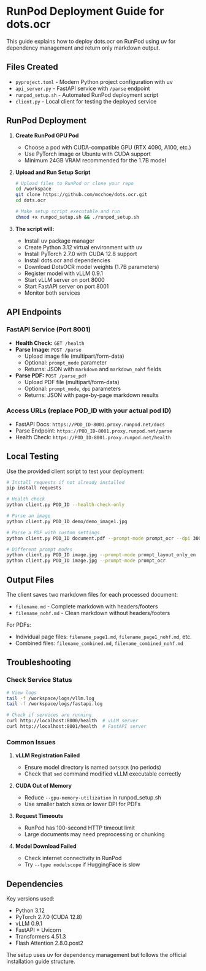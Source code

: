 # RunPod Deployment Guide for dots.ocr

This guide explains how to deploy dots.ocr on RunPod using uv for dependency management and return only markdown output.

## Files Created

- `pyproject.toml` - Modern Python project configuration with uv
- `api_server.py` - FastAPI service with `/parse` endpoint 
- `runpod_setup.sh` - Automated RunPod deployment script
- `client.py` - Local client for testing the deployed service

## RunPod Deployment

1. **Create RunPod GPU Pod**
   - Choose a pod with CUDA-compatible GPU (RTX 4090, A100, etc.)
   - Use PyTorch image or Ubuntu with CUDA support
   - Minimum 24GB VRAM recommended for the 1.7B model

2. **Upload and Run Setup Script**
   ```bash
   # Upload files to RunPod or clone your repo
   cd /workspace
   git clone https://github.com/mcchoe/dots.ocr.git
   cd dots.ocr
   
   # Make setup script executable and run
   chmod +x runpod_setup.sh && ./runpod_setup.sh
   ```

3. **The script will:**
   - Install uv package manager
   - Create Python 3.12 virtual environment with uv
   - Install PyTorch 2.7.0 with CUDA 12.8 support
   - Install dots.ocr and dependencies
   - Download DotsOCR model weights (1.7B parameters)
   - Register model with vLLM 0.9.1
   - Start vLLM server on port 8000
   - Start FastAPI server on port 8001
   - Monitor both services

## API Endpoints

### FastAPI Service (Port 8001)

- **Health Check:** `GET /health`
- **Parse Image:** `POST /parse`
  - Upload image file (multipart/form-data)
  - Optional: `prompt_mode` parameter
  - Returns: JSON with `markdown` and `markdown_nohf` fields
- **Parse PDF:** `POST /parse_pdf` 
  - Upload PDF file (multipart/form-data)
  - Optional: `prompt_mode`, `dpi` parameters
  - Returns: JSON with page-by-page markdown results

### Access URLs (replace POD_ID with your actual pod ID)

- FastAPI Docs: `https://POD_ID-8001.proxy.runpod.net/docs`
- Parse Endpoint: `https://POD_ID-8001.proxy.runpod.net/parse`
- Health Check: `https://POD_ID-8001.proxy.runpod.net/health`

## Local Testing

Use the provided client script to test your deployment:

```bash
# Install requests if not already installed
pip install requests

# Health check
python client.py POD_ID --health-check-only

# Parse an image
python client.py POD_ID demo/demo_image1.jpg

# Parse a PDF with custom settings
python client.py POD_ID document.pdf --prompt-mode prompt_ocr --dpi 300 --output-dir results/

# Different prompt modes
python client.py POD_ID image.jpg --prompt-mode prompt_layout_only_en  # Layout detection only
python client.py POD_ID image.jpg --prompt-mode prompt_ocr             # Text extraction only
```

## Output Files

The client saves two markdown files for each processed document:
- `filename.md` - Complete markdown with headers/footers
- `filename_nohf.md` - Clean markdown without headers/footers

For PDFs:
- Individual page files: `filename_page1.md`, `filename_page1_nohf.md`, etc.
- Combined files: `filename_combined.md`, `filename_combined_nohf.md`

## Troubleshooting

### Check Service Status
```bash
# View logs
tail -f /workspace/logs/vllm.log
tail -f /workspace/logs/fastapi.log

# Check if services are running
curl http://localhost:8000/health  # vLLM server
curl http://localhost:8001/health  # FastAPI server
```

### Common Issues

1. **vLLM Registration Failed**
   - Ensure model directory is named `DotsOCR` (no periods)
   - Check that `sed` command modified vLLM executable correctly

2. **CUDA Out of Memory**
   - Reduce `--gpu-memory-utilization` in runpod_setup.sh
   - Use smaller batch sizes or lower DPI for PDFs

3. **Request Timeouts**
   - RunPod has 100-second HTTP timeout limit
   - Large documents may need preprocessing or chunking

4. **Model Download Failed**
   - Check internet connectivity in RunPod
   - Try `--type modelscope` if HuggingFace is slow

## Dependencies

Key versions used:
- Python 3.12
- PyTorch 2.7.0 (CUDA 12.8)
- vLLM 0.9.1 
- FastAPI + Uvicorn
- Transformers 4.51.3
- Flash Attention 2.8.0.post2

The setup uses uv for dependency management but follows the official installation guide structure.